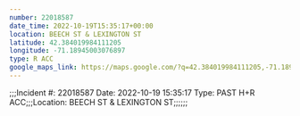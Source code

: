 ```yaml
---
number: 22018587
date_time: 2022-10-19T15:35:17+00:00
location: BEECH ST & LEXINGTON ST
latitude: 42.384019984111205
longitude: -71.18945003076897
type: R ACC
google_maps_link: https://maps.google.com/?q=42.384019984111205,-71.18945003076897
---
```


;;;Incident #: 22018587  Date: 2022-10-19 15:35:17   Type: PAST H+R ACC;;;Location: BEECH ST & LEXINGTON ST;;;;;;
